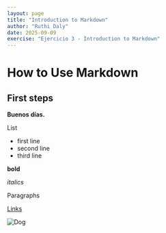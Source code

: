 ```yaml
---
layout: page
title: "Introduction to Markdown"
author: "Ruthi Daly"
date: 2025-09-09
exercise: "Ejercicio 3 - Introduction to Markdown"
---
```


# How to Use Markdown

## First steps 

**Buenos días.**

List
- first line
- second line
-  third line

**bold**

*italics*

<blockquotes>
 
Paragraphs 

[Links](url)

 ![Dog](https://hips.hearstapps.com/hmg-prod/images/dog-puppy-on-garden-royalty-free-image-1586966191.jpg?crop=0.752xw:1.00xh;0.175xw,0&resize=1200:*)
